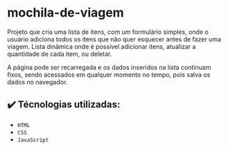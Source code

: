 # mochila-de-viagem
Projeto que cria uma lista de itens, com um formulário simples, onde o usuário adiciona todos os itens que não quer esquecer antes de fazer uma viagem. Lista dinâmica onde é possível adicionar itens, atualizar a quantidade de cada item, ou deletar.

A página pode ser recarregada e os dados inseridos na lista continuam fixos, sendo acessados em qualquer momento no tempo, pois salva os dados no navegador.

## :heavy_check_mark: Técnologias utilizadas:

- `HTML`
- `CSS`
- `JavaScript`
